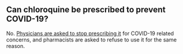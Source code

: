 ## Can chloroquine be prescribed to prevent COVID-19?

No. [Physicians are asked to stop prescribing it](http://www.cmq.org/page/fr/covid-19-les-ordonnances-de-chloroquine-et-d-hydroxychloroquine-jugees-inappropriees.aspx?utm_source=Openfield&utm_medium=email&utm_campaign=B2719267) for COVID-19 related concerns, and pharmacists are asked to refuse to use it for the same reason.
